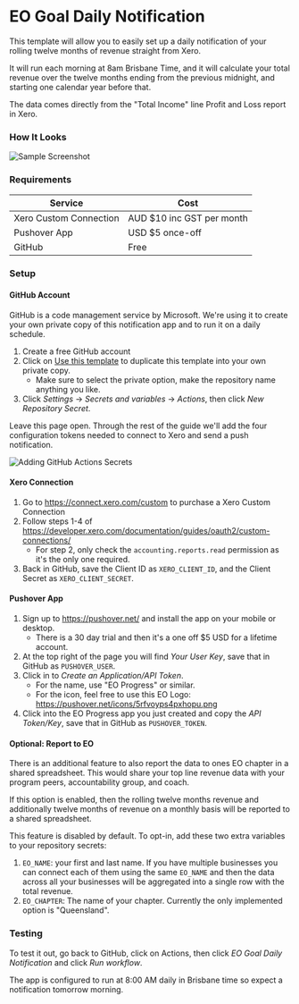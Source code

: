 # EO Goal Daily Notification

This template will allow you to easily set up a daily notification of your rolling twelve months of revenue straight from Xero.

It will run each morning at 8am Brisbane Time, and it will calculate your total revenue over the twelve months ending from the previous midnight, and starting one calendar year before that.

The data comes directly from the "Total Income" line Profit and Loss report in Xero.

### How It Looks

![Sample Screenshot](https://i.imgur.com/QNFAh5y.jpeg?raw=true)

### Requirements

| Service                | Cost                      |
| ---------------------- | ------------------------- |
| Xero Custom Connection | AUD $10 inc GST per month |
| Pushover App           | USD $5 once-off           |
| GitHub                 | Free                      |

### Setup

#### GitHub Account

GitHub is a code management service by Microsoft. We're using it to create your own private copy of this notification app and to run it on a daily schedule.

1. Create a free GitHub account
2. Click on [Use this template](https://github.com/new?template_name=RevenueNotification&template_owner=winterec) to duplicate this template into your own private copy.
   - Make sure to select the private option, make the repository name anything you like.
3. Click _Settings_ -> _Secrets and variables_ -> _Actions_, then click _New Repository Secret_.

Leave this page open. Through the rest of the guide we'll add the four configuration tokens needed to connect to Xero and send a push notification.

![Adding GitHub Actions Secrets](https://i.imgur.com/5rM3rWa.png?raw=true)

#### Xero Connection

1. Go to https://connect.xero.com/custom to purchase a Xero Custom Connection
2. Follow steps 1-4 of https://developer.xero.com/documentation/guides/oauth2/custom-connections/
   - For step 2, only check the `accounting.reports.read` permission as it's the only one required.
3. Back in GitHub, save the Client ID as `XERO_CLIENT_ID`, and the Client Secret as `XERO_CLIENT_SECRET`.

#### Pushover App

1. Sign up to https://pushover.net/ and install the app on your mobile or desktop.
   - There is a 30 day trial and then it's a one off $5 USD for a lifetime account.
2. At the top right of the page you will find _Your User Key_, save that in GitHub as `PUSHOVER_USER`.
3. Click in to _Create an Application/API Token_.
   - For the name, use "EO Progress" or similar.
   - For the icon, feel free to use this EO Logo: https://pushover.net/icons/5rfvoyps4pxhopu.png
4. Click into the EO Progress app you just created and copy the _API Token/Key_, save that in GitHub as `PUSHOVER_TOKEN`.

#### Optional: Report to EO

There is an additional feature to also report the data to ones EO chapter in a shared spreadsheet. This would share your top line revenue data with your program peers, accountability group, and coach.

If this option is enabled, then the rolling twelve months revenue and additionally twelve months of revenue on a monthly basis will be reported to a shared spreadsheet.

This feature is disabled by default. To opt-in, add these two extra variables to your repository secrets:

1. `EO_NAME`: your first and last name. If you have multiple businesses you can connect each of them using the same `EO_NAME` and then the data across all your businesses will be aggregated into a single row with the total revenue.
2. `EO_CHAPTER`: The name of your chapter. Currently the only implemented option is "Queensland".

### Testing

To test it out, go back to GitHub, click on Actions, then click _EO Goal Daily Notification_ and click _Run workflow_.

The app is configured to run at 8:00 AM daily in Brisbane time so expect a notification tomorrow morning.
